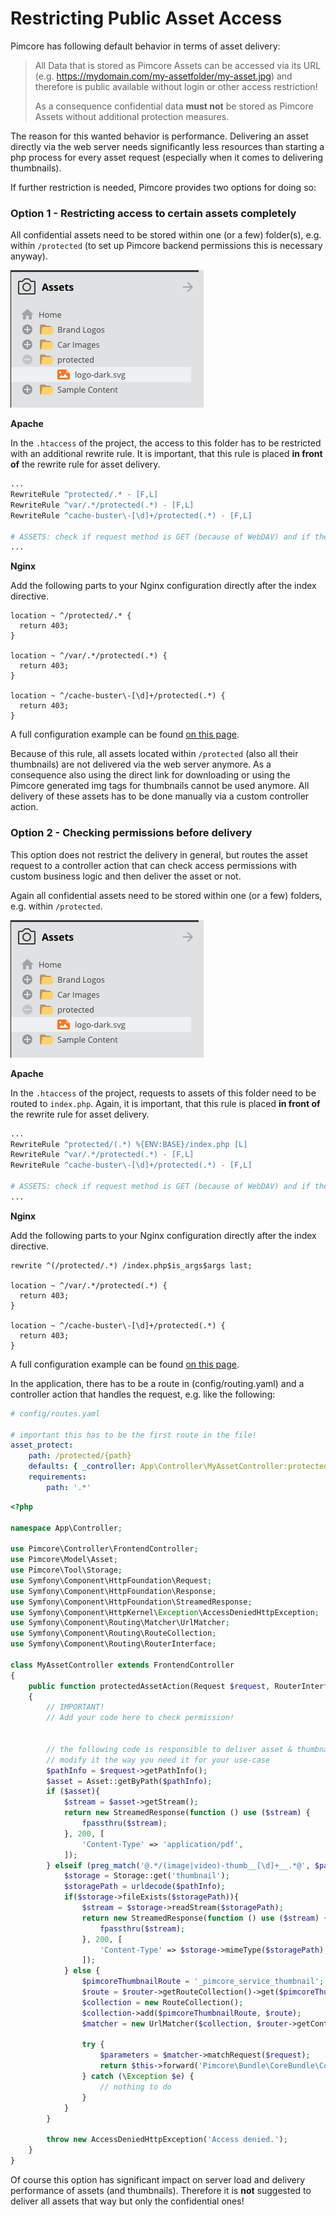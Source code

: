 # Restricting Public Asset Access

Pimcore has following default behavior in terms of asset delivery: 

> All Data that is stored as Pimcore Assets can be accessed via its URL (e.g. https://mydomain.com/my-assetfolder/my-asset.jpg) 
> and therefore is public available without login or other access restriction!
> 
> As a consequence confidential data **must not** be stored as Pimcore Assets without additional protection measures.

The reason for this wanted behavior is performance. Delivering an asset directly via the web server needs significantly 
less resources than starting a php process for every asset request (especially when it comes to delivering thumbnails).  


If further restriction is needed, Pimcore provides two options for doing so: 


### Option 1 - Restricting access to certain assets completely  

All confidential assets need to be stored within one (or a few) folder(s), e.g. within `/protected` (to set up Pimcore 
backend permissions this is necessary anyway). 

![Protected Folder](../img/asset-access-restriction.png)

**Apache**

In the `.htaccess` of the project, the access to this folder has to be restricted with an additional rewrite rule. It is
important, that this rule is placed **in front of** the rewrite rule for asset delivery. 

```apache
...
RewriteRule ^protected/.* - [F,L]
RewriteRule ^var/.*/protected(.*) - [F,L]
RewriteRule ^cache-buster\-[\d]+/protected(.*) - [F,L]

# ASSETS: check if request method is GET (because of WebDAV) and if the requested file (asset) exists on the filesystem, if both match, deliver the asset directly
...
```

**Nginx**

Add the following parts to your Nginx configuration directly after the index directive. 

```nginx
location ~ ^/protected/.* {
  return 403;
}

location ~ ^/var/.*/protected(.*) {
  return 403;
}

location ~ ^/cache-buster\-[\d]+/protected(.*) {
  return 403;
}
```

A full configuration example can be found [on this page](../23_Installation_and_Upgrade/03_System_Setup_and_Hosting/02_Nginx_Configuration.md).


Because of this rule, all assets located within `/protected` (also all their thumbnails) are not delivered via the web 
server anymore. As a consequence also using the direct link for downloading or using the Pimcore generated img tags for 
thumbnails cannot be used anymore. All delivery of these assets has to be done manually via a custom controller action. 


### Option 2 - Checking permissions before delivery 

This option does not restrict the delivery in general, but routes the asset request to a controller action that can check 
access permissions with custom business logic and then deliver the asset or not. 

Again all confidential assets need to be stored within one (or a few) folders, e.g. within `/protected`. 

![Protected Folder](../img/asset-access-restriction.png)

**Apache**

In the `.htaccess` of the project, requests to assets of this folder need to be routed to `index.php`. Again, it is
important, that this rule is placed **in front of** the rewrite rule for asset delivery.

```apache
...
RewriteRule ^protected/(.*) %{ENV:BASE}/index.php [L]
RewriteRule ^var/.*/protected(.*) - [F,L]
RewriteRule ^cache-buster\-[\d]+/protected(.*) - [F,L]

# ASSETS: check if request method is GET (because of WebDAV) and if the requested file (asset) exists on the filesystem, if both match, deliver the asset directly
...
```

**Nginx**

Add the following parts to your Nginx configuration directly after the index directive. 

```nginx
rewrite ^(/protected/.*) /index.php$is_args$args last;

location ~ ^/var/.*/protected(.*) {
  return 403;
}

location ~ ^/cache-buster\-[\d]+/protected(.*) {
  return 403;
}
```

A full configuration example can be found [on this page](../23_Installation_and_Upgrade/03_System_Setup_and_Hosting/02_Nginx_Configuration.md).


In the application, there has to be a route in (config/routing.yaml) and a controller action that handles the request, e.g. like the following:

```yaml
# config/routes.yaml

# important this has to be the first route in the file!
asset_protect:
    path: /protected/{path}
    defaults: { _controller: App\Controller\MyAssetController:protectedAssetAction }
    requirements:
        path: '.*'
```

```php
<?php

namespace App\Controller;

use Pimcore\Controller\FrontendController;
use Pimcore\Model\Asset;
use Pimcore\Tool\Storage;
use Symfony\Component\HttpFoundation\Request;
use Symfony\Component\HttpFoundation\Response;
use Symfony\Component\HttpFoundation\StreamedResponse;
use Symfony\Component\HttpKernel\Exception\AccessDeniedHttpException;
use Symfony\Component\Routing\Matcher\UrlMatcher;
use Symfony\Component\Routing\RouteCollection;
use Symfony\Component\Routing\RouterInterface;

class MyAssetController extends FrontendController
{
    public function protectedAssetAction(Request $request, RouterInterface $router): Response
    {
        // IMPORTANT!
        // Add your code here to check permission!


        // the following code is responsible to deliver asset & thumbnail contents
        // modify it the way you need it for your use-case
        $pathInfo = $request->getPathInfo();
        $asset = Asset::getByPath($pathInfo);
        if ($asset){
            $stream = $asset->getStream();
            return new StreamedResponse(function () use ($stream) {
                fpassthru($stream);
            }, 200, [
                'Content-Type' => 'application/pdf',
            ]);
        } elseif (preg_match('@.*/(image|video)-thumb__[\d]+__.*@', $pathInfo, $matches)) {
            $storage = Storage::get('thumbnail');
            $storagePath = urldecode($pathInfo);
            if($storage->fileExists($storagePath)){
                $stream = $storage->readStream($storagePath);
                return new StreamedResponse(function () use ($stream) {
                    fpassthru($stream);
                }, 200, [
                    'Content-Type' => $storage->mimeType($storagePath),
                ]);
            } else {
                $pimcoreThumbnailRoute = '_pimcore_service_thumbnail';
                $route = $router->getRouteCollection()->get($pimcoreThumbnailRoute);
                $collection = new RouteCollection();
                $collection->add($pimcoreThumbnailRoute, $route);
                $matcher = new UrlMatcher($collection, $router->getContext());

                try {
                    $parameters = $matcher->matchRequest($request);
                    return $this->forward('Pimcore\Bundle\CoreBundle\Controller\PublicServicesController::thumbnailAction', $parameters);
                } catch (\Exception $e) {
                    // nothing to do
                }
            }
        }

        throw new AccessDeniedHttpException('Access denied.');
    }
}
```

Of course this option has significant impact on server load and delivery performance of assets (and thumbnails). Therefore
it is **not** suggested to deliver all assets that way but only the confidential ones!  
